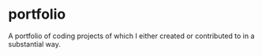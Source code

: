 # portfolio
A portfolio of coding projects of which I either created or contributed to in a substantial way.
